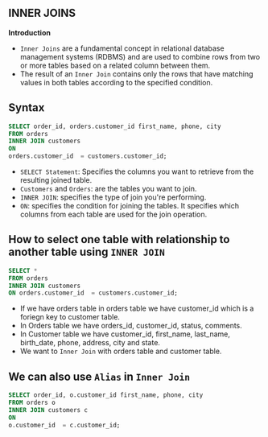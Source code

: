 ## INNER JOINS

**Introduction**

- `Inner Joins` are a fundamental concept in relational database management systems (RDBMS) and are used to 
 combine rows from two or more tables based on a related column between them.
- The result of an `Inner Join` contains only the rows that have matching values in both tables according to  the specified condition.

## Syntax

```sql
SELECT order_id, orders.customer_id first_name, phone, city 
FROM orders 
INNER JOIN customers
ON  
orders.customer_id  = customers.customer_id;
```

- `SELECT Statement`: Specifies the columns you want to retrieve from the resulting joined table.
- `Customers` and `Orders`: are the tables you want to join.
- `INNER JOIN`: specifies the type of join you're performing.
- `ON`: specifies the condition for joining the tables. It specifies which columns from each table are used for the join operation.

## How to select one table with relationship to another table using `INNER JOIN`

```sql
SELECT * 
FROM orders 
INNER JOIN customers
ON orders.customer_id  = customers.customer_id;
```

- If we have orders table in orders table we have customer_id which is a foriegn key to customer table.
- In Orders table we have orders_id, customer_id, status, comments.
- In Customer table we have customer_id, first_name, last_name, birth_date, phone, address, city and state.
- We want to `Inner Join` with orders table and customer table.

## We can also use `Alias` in `Inner Join`

```sql
SELECT order_id, o.customer_id first_name, phone, city 
FROM orders o
INNER JOIN customers c
ON 
o.customer_id  = c.customer_id;
```
